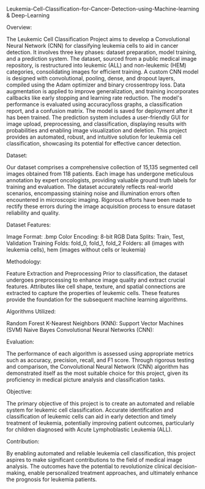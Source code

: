 Leukemia-Cell-Classification-for-Cancer-Detection-using-Machine-learning & Deep-Learning

Overview:

The Leukemic Cell Classification Project aims to develop a Convolutional Neural Network (CNN) for classifying leukemia cells to aid in cancer detection. It involves three key phases: dataset preparation, model training, and a prediction system. The dataset, sourced from a public medical image repository, is restructured into leukemic (ALL) and non-leukemic (HEM) categories, consolidating images for efficient training. A custom CNN model is designed with convolutional, pooling, dense, and dropout layers, compiled using the Adam optimizer and binary crossentropy loss. Data augmentation is applied to improve generalization, and training incorporates callbacks like early stopping and learning rate reduction. The model's performance is evaluated using accuracy/loss graphs, a classification report, and a confusion matrix. The model is saved for deployment after it has been trained. The prediction system includes a user-friendly GUI for image upload, preprocessing, and classification, displaying results with probabilities and enabling image visualization and deletion. This project provides an automated, robust, and intuitive solution for leukemia cell classification, showcasing its potential for effective cancer detection.

Dataset:

Our dataset comprises a comprehensive collection of 15,135 segmented cell images obtained from 118 patients. Each image has undergone meticulous annotation by expert oncologists, providing valuable ground truth labels for training and evaluation. The dataset accurately reflects real-world scenarios, encompassing staining noise and illumination errors often encountered in microscopic imaging. Rigorous efforts have been made to rectify these errors during the image acquisition process to ensure dataset reliability and quality.

Dataset Features:

Image Format: .bmp Color Encoding: 8-bit RGB Data Splits: Train, Test, Validation Training Folds: fold_0, fold_1, fold_2 Folders: all (images with leukemia cells), hem (images without cells or leukemia)

Methodology:

Feature Extraction and Preprocessing Prior to classification, the dataset undergoes preprocessing to enhance image quality and extract crucial features. Attributes like cell shape, texture, and spatial connections are extracted to capture the properties of leukemic cells. These features provide the foundation for the subsequent machine learning algorithms.

Algorithms Utilized:

Random Forest
K-Nearest Neighbors (KNN):
Support Vector Machines (SVM)
Naive Bayes
Convolutional Neural Networks (CNN):

Evaluation:

The performance of each algorithm is assessed using appropriate metrics such as accuracy, precision, recall, and F1 score. Through rigorous testing and comparison, the Convolutional Neural Network (CNN) algorithm has demonstrated itself as the most suitable choice for this project, given its proficiency in medical picture analysis and classification tasks.

Objective:

The primary objective of this project is to create an automated and reliable system for leukemic cell classification. Accurate identification and classification of leukemic cells can aid in early detection and timely treatment of leukemia, potentially improving patient outcomes, particularly for children diagnosed with Acute Lymphoblastic Leukemia (ALL).

Contribution:

By enabling automated and reliable leukemia cell classification, this project aspires to make significant contributions to the field of medical image analysis. The outcomes have the potential to revolutionize clinical decision-making, enable personalized treatment approaches, and ultimately enhance the prognosis for leukemia patients.
